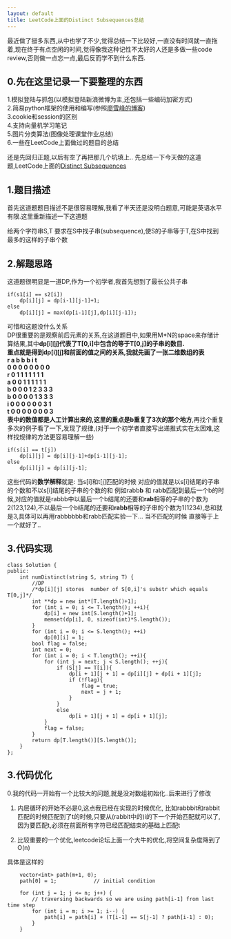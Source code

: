 ```yaml
---
layout: default
title: LeetCode上面的Distinct Subsequences总结
---
```


最近做了挺多东西,从中也学了不少,觉得总结一下比较好,一直没有时间就一直拖着,现在终于有点空闲的时间,觉得像我这种记性不太好的人还是多做一些code review,否则做一点忘一点,最后反而学不到什么东西.

## 0.先在这里记录一下要整理的东西 ##

1.模拟登陆与抓包(以模拟登陆新浪微博为主,还包括一些编码加密方式)  
2.简易python框架的使用和编写(参照[廖雪峰的博客](http://www.liaoxuefeng.com/))  
3.cookie和session的区别  
4.支持向量机学习笔记  
5.图片分类算法(图像处理课堂作业总结)  
6.一些在LeetCode上面做过的题目的总结  

还是先回归正题,以后有空了再把那几个坑填上..
先总结一下今天做的这道题,LeetCode上面的[Distinct Subsequences](https://oj.leetcode.com/problems/distinct-subsequences/)

## 1.题目描述 ##
首先这道题题目描述不是很容易理解,我看了半天还是没明白题意,可能是英语水平有限.这里重新描述一下这道题

给两个字符串S,T 要求在S中找子串(subsequence),使S的子串等于T,在S中找到最多的这样的子串个数

## 2.解题思路 ##  
这道题很明显是一道DP,作为一个初学者,我首先想到了最长公共子串  
```
if(s1[i] == s2[i])
    dp[i][j] = dp[i-1][j-1]+1;
else
    dp[i][j] = max(dp[i-1][j],dp[i][j-1]);
```
可惜和这题没什么关系  
DP很重要的是观察前后元素的关系,在这道题目中,如果用M*N的space来存储计算结果,其中**dp[i][j]**代表了**T[0,i]**中包含的等于**T[0,j]**的子串的数目.  
重点就是得到**dp[i][j]**和前面的值之间的关系,我就先画了一张二维数组的表  
    r a b b b i t  
  0 0 0 0 0 0 0 0  
r 0 1 1 1 1 1 1 1  
a 0 0 1 1 1 1 1 1  
b 0 0 0 1 2 3 3 3  
b 0 0 0 0 1 3 3 3  
i 0 0 0 0 0 0 3 1  
t 0 0 0 0 0 0 0 3  
表中的数值都是人工计算出来的,这里的重点是**b重复了3次的那个地方**,再找个重复多次的例子看了一下,发现了规律,(对于一个初学者直接写出递推式实在太困难,这样找规律的方法更容易理解一些)
```
if(s[i] == t[j])
    dp[i][j] = dp[i][j-1]+dp[i-1][j-1];
else
    dp[i][j] = dp[i][j-1];
```
这些代码的**数学解释**就是:
当s[i]和t[j]匹配的时候
对应的值就是以s[i]结尾的子串的个数和不以s[i]结尾的子串的个数的和
例如rabb**b** 和 rab**b**匹配到最后一个b的时候,对应的值就是rabbb中以最后一个b结尾的还要和**rab**相等的子串的个数为2(123,124),不以最后一个b结尾的还要和**rabb**相等的子串的个数为1(1234),总和就是3,具体可以再用rabbbbbb和rabb匹配实验一下...
当不匹配的时候
直接等于上一个就好了..

## 3.代码实现 ##

```
class Solution {
public:
    int numDistinct(string S, string T) {
        //DP
        /*dp[i][j] stores  number of S[0,i]'s substr which equals T[0,j]*/
        int **dp = new int*[T.length()+1];
        for (int i = 0; i <= T.length(); ++i){
            dp[i] = new int[S.length()+1];
            memset(dp[i], 0, sizeof(int)*S.length());
        }
        for (int i = 0; i <= S.length(); ++i)
            dp[0][i] = 1;
        bool flag = false;
        int next = 0;
        for (int i = 0; i < T.length(); ++i){
            for (int j = next; j < S.length(); ++j){
                if (S[j] == T[i]){
                    dp[i + 1][j + 1] = dp[i][j] + dp[i + 1][j];
                    if (!flag){
                        flag = true;
                        next = j + 1;
                    }
                }
                else
                    dp[i + 1][j + 1] = dp[i + 1][j];
            }
            flag = false;
        }
        return dp[T.length()][S.length()];
    }
};
```
## 3.代码优化 ##

0.我的代码一开始有一个比较大的问题,就是没对数组初始化..后来进行了修改

1. 内层循环的开始不必是0,这点我已经在实现的时候优化,
比如rabbbit和rabbit匹配的时候匹配到了t的时候,只要从(rabbit中的)i的下一个开始匹配就可以了,因为要匹配t,必须在前面所有字符已经匹配结束的基础上匹配t

2. 比较重要的一个优化,leetcode论坛上面一个大牛的优化,将空间复杂度降到了O(n)

具体是这样的

```
    vector<int> path(m+1, 0);
    path[0] = 1;            // initial condition

    for (int j = 1; j <= n; j++) {
        // traversing backwards so we are using path[i-1] from last time step
        for (int i = m; i >= 1; i--) {
            path[i] = path[i] + (T[i-1] == S[j-1] ? path[i-1] : 0);
        }
    }
```
